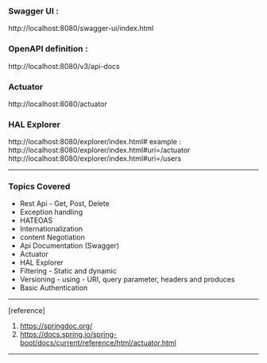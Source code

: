 ### Swagger UI :  
http://localhost:8080/swagger-ui/index.html
### OpenAPI definition :  
http://localhost:8080/v3/api-docs

### Actuator
http://localhost:8080/actuator 

### HAL Explorer
http://localhost:8080/explorer/index.html#
example :
http://localhost:8080/explorer/index.html#uri=/actuator
http://localhost:8080/explorer/index.html#uri=/users 

------------------------------------------------------------------------------------------------------------------------
### Topics Covered

- Rest Api - Get, Post, Delete
- Exception handling
- HATEOAS
- Internationalization
- content Negotiation
- Api Documentation (Swagger)
- Actuator
- HAL Explorer
- Filtering - Static and dynamic
- Versioning - using - URI, query parameter, headers and produces
- Basic Authentication

------------------------------------------------------------------------------------------------------------------------

[reference]
1. https://springdoc.org/
2. https://docs.spring.io/spring-boot/docs/current/reference/html/actuator.html

------------------------------------------------------------------------------------------------------------------------